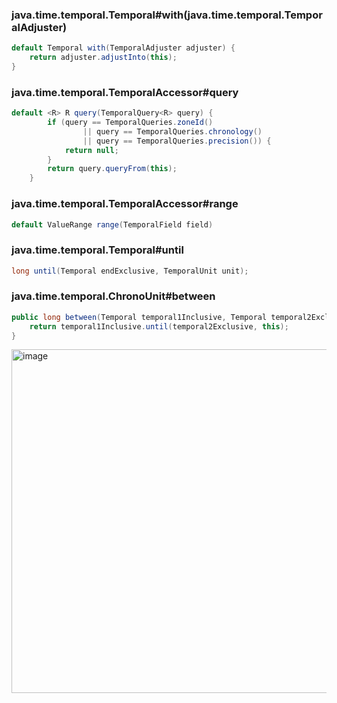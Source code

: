
### java.time.temporal.Temporal#with(java.time.temporal.TemporalAdjuster)
```java
default Temporal with(TemporalAdjuster adjuster) {
    return adjuster.adjustInto(this);
}
```

### java.time.temporal.TemporalAccessor#query
```java
default <R> R query(TemporalQuery<R> query) {
        if (query == TemporalQueries.zoneId()
                || query == TemporalQueries.chronology()
                || query == TemporalQueries.precision()) {
            return null;
        }
        return query.queryFrom(this);
    }
```

### java.time.temporal.TemporalAccessor#range
```java
default ValueRange range(TemporalField field) 
```

### java.time.temporal.Temporal#until 
```java
long until(Temporal endExclusive, TemporalUnit unit);
```

### java.time.temporal.ChronoUnit#between 
```java
public long between(Temporal temporal1Inclusive, Temporal temporal2Exclusive) {
    return temporal1Inclusive.until(temporal2Exclusive, this);
}
```


<img width="1020" height="550" alt="image" src="https://github.com/user-attachments/assets/720a6c92-8bc4-4d93-b259-c6564d9fa2b4" />

